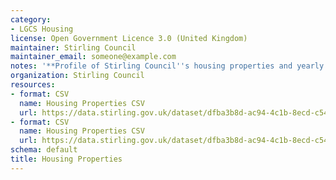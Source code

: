 ```yaml
---
category:
- LGCS Housing
license: Open Government Licence 3.0 (United Kingdom)
maintainer: Stirling Council
maintainer_email: someone@example.com
notes: '**Profile of Stirling Council''s housing properties and yearly allocations.**'
organization: Stirling Council
resources:
- format: CSV
  name: Housing Properties CSV
  url: https://data.stirling.gov.uk/dataset/dfba3b8d-ac94-4c1b-8ecd-c5486cfe437b/resource/c6cdebeb-308e-404e-9466-f28f52e0401b/download/20181001-housing-stock-as-at-june-2018.csv
- format: CSV
  name: Housing Properties CSV
  url: https://data.stirling.gov.uk/dataset/dfba3b8d-ac94-4c1b-8ecd-c5486cfe437b/resource/dbc5834e-7eea-4ae3-af2a-6ff1c9e4afae/download/20181001-housing-relets-for-year-ending-31.02.2018.csv
schema: default
title: Housing Properties
---
```


